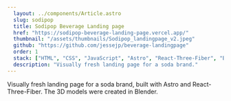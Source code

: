 ```yaml
---
  layout: ../components/Article.astro
  slug: sodipop
  title: Sodipop Beverage Landing page
  href: "https://sodipop-beverage-landing-page.vercel.app/"
  thumbnail: "/assets/thumbnails/Sodipop_landingpage_v2.jpeg"
  github: "https://github.com/jessejp/beverage-landingpage"
  order: 1
  stack: ["HTML", "CSS", "JavaScript", "Astro", "React-Three-Fiber", "Blender"]
  description: "Visually fresh landing page for a soda brand."
---
```


Visually fresh landing page for a soda brand, built with Astro and React-Three-Fiber. The 3D models were created in Blender.